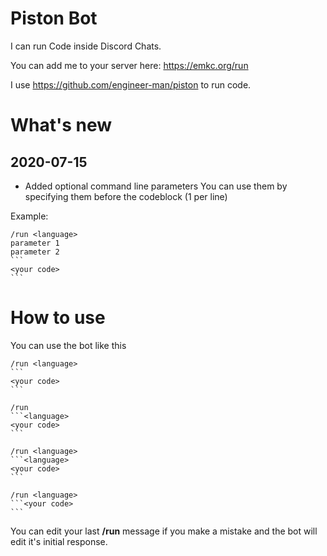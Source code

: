 # Piston Bot

I can run Code inside Discord Chats.

You can add me to your server here: https://emkc.org/run 

I use https://github.com/engineer-man/piston to run code.

# What's new

## 2020-07-15
* Added optional command line parameters
You can use them by specifying them before the codeblock (1 per line)  

Example:
````
/run <language>
parameter 1
parameter 2
```
<your code>
```
````

# How to use
You can use the bot like this 
````
/run <language>
```
<your code>
```
````

````
/run 
```<language>
<your code>
```
````

````
/run <language>
```<language>
<your code>
```
````

````
/run <language>
```<your code>
```
````

You can edit your last **/run** message if you make a mistake and the bot will edit it's initial response.
